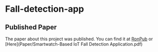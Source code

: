 # Fall-detection-app


## Published Paper
The paper about this project was published. You can find it at [RonPub](https://www.ronpub.com/ojiot/OJIOT_2018v4i1n07_Ngu.html) or [Here](Paper/Smartwatch-Based IoT Fall Detection Application.pdf)
